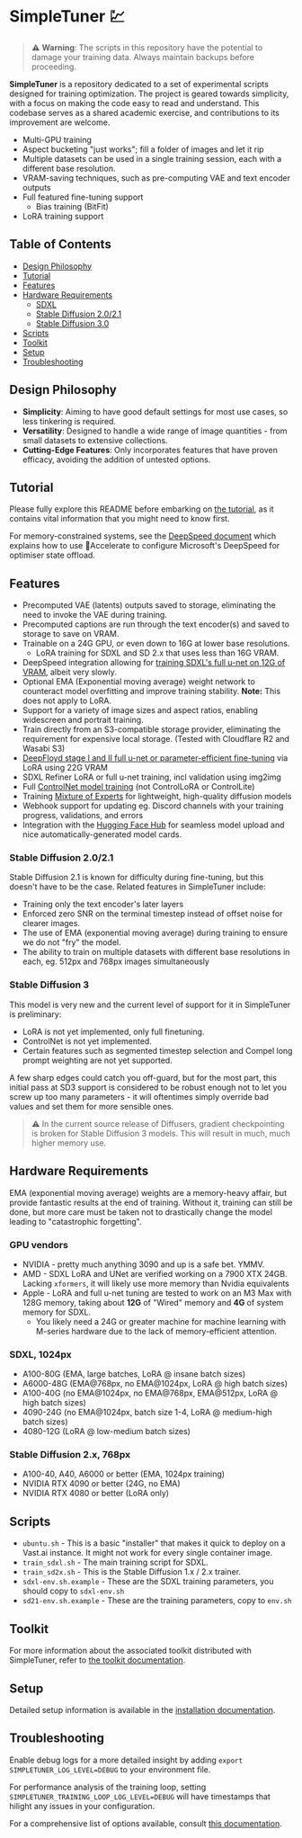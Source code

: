 # SimpleTuner 💹

> ⚠️ **Warning**: The scripts in this repository have the potential to damage your training data. Always maintain backups before proceeding.

**SimpleTuner** is a repository dedicated to a set of experimental scripts designed for training optimization. The project is geared towards simplicity, with a focus on making the code easy to read and understand. This codebase serves as a shared academic exercise, and contributions to its improvement are welcome.

* Multi-GPU training
* Aspect bucketing "just works"; fill a folder of images and let it rip
* Multiple datasets can be used in a single training session, each with a different base resolution.
* VRAM-saving techniques, such as pre-computing VAE and text encoder outputs
* Full featured fine-tuning support
  * Bias training (BitFit)
* LoRA training support

## Table of Contents

- [Design Philosophy](#design-philosophy)
- [Tutorial](#tutorial)
- [Features](#features)
- [Hardware Requirements](#hardware-requirements)
  - [SDXL](#sdxl)
  - [Stable Diffusion 2.0/2.1](#stable-diffusion-2x)
  - [Stable Diffusion 3.0](#stable-diffusion-3)
- [Scripts](#scripts)
- [Toolkit](#toolkit)
- [Setup](#setup)
- [Troubleshooting](#troubleshooting)

## Design Philosophy

- **Simplicity**: Aiming to have good default settings for most use cases, so less tinkering is required.
- **Versatility**: Designed to handle a wide range of image quantities - from small datasets to extensive collections.
- **Cutting-Edge Features**: Only incorporates features that have proven efficacy, avoiding the addition of untested options.

## Tutorial

Please fully explore this README before embarking on [the tutorial](/TUTORIAL.md), as it contains vital information that you might need to know first.

For memory-constrained systems, see the [DeepSpeed document](/documentation/DEEPSPEED.md) which explains how to use 🤗Accelerate to configure Microsoft's DeepSpeed for optimiser state offload.

## Features

- Precomputed VAE (latents) outputs saved to storage, eliminating the need to invoke the VAE during training.
- Precomputed captions are run through the text encoder(s) and saved to storage to save on VRAM.
- Trainable on a 24G GPU, or even down to 16G at lower base resolutions.
  - LoRA training for SDXL and SD 2.x that uses less than 16G VRAM.
- DeepSpeed integration allowing for [training SDXL's full u-net on 12G of VRAM](/documentation/DEEPSPEED.md), albeit very slowly.
- Optional EMA (Exponential moving average) weight network to counteract model overfitting and improve training stability. **Note:** This does not apply to LoRA.
- Support for a variety of image sizes and aspect ratios, enabling widescreen and portrait training.
- Train directly from an S3-compatible storage provider, eliminating the requirement for expensive local storage. (Tested with Cloudflare R2 and Wasabi S3)
- [DeepFloyd stage I and II full u-net or parameter-efficient fine-tuning](/documentation/DEEPFLOYD.md) via LoRA using 22G VRAM
- SDXL Refiner LoRA or full u-net training, incl validation using img2img
- Full [ControlNet model training](/documentation/CONTROLNET.md) (not ControlLoRA or ControlLite)
- Training [Mixture of Experts](/documentation/MIXTURE_OF_EXPERTS.md) for lightweight, high-quality diffusion models
- Webhook support for updating eg. Discord channels with your training progress, validations, and errors
- Integration with the [Hugging Face Hub](https://huggingface.co) for seamless model upload and nice automatically-generated model cards.

### Stable Diffusion 2.0/2.1

Stable Diffusion 2.1 is known for difficulty during fine-tuning, but this doesn't have to be the case. Related features in SimpleTuner include:

- Training only the text encoder's later layers
- Enforced zero SNR on the terminal timestep instead of offset noise for clearer images.
- The use of EMA (exponential moving average) during training to ensure we do not "fry" the model.
- The ability to train on multiple datasets with different base resolutions in each, eg. 512px and 768px images simultaneously

### Stable Diffusion 3

This model is very new and the current level of support for it in SimpleTuner is preliminary:

- LoRA is not yet implemented, only full finetuning.
- ControlNet is not yet implemented.
- Certain features such as segmented timestep selection and Compel long prompt weighting are not yet supported.

A few sharp edges could catch you off-guard, but for the most part, this initial pass at SD3 support is considered to be robust enough not to let you screw up too many parameters - it will oftentimes simply override bad values and set them for more sensible ones.

> ⚠️ In the current source release of Diffusers, gradient checkpointing is broken for Stable Diffusion 3 models. This will result in much, much higher memory use.

## Hardware Requirements

EMA (exponential moving average) weights are a memory-heavy affair, but provide fantastic results at the end of training. Without it, training can still be done, but more care must be taken not to drastically change the model leading to "catastrophic forgetting".

### GPU vendors

* NVIDIA - pretty much anything 3090 and up is a safe bet. YMMV.
* AMD - SDXL LoRA and UNet are verified working on a 7900 XTX 24GB. Lacking `xformers`, it will likely use more memory than Nvidia equivalents
* Apple - LoRA and full u-net tuning are tested to work on an M3 Max with 128G memory, taking about **12G** of "Wired" memory and **4G** of system memory for SDXL.
  * You likely need a 24G or greater machine for machine learning with M-series hardware due to the lack of memory-efficient attention.

### SDXL, 1024px

* A100-80G (EMA, large batches, LoRA @ insane batch sizes)
* A6000-48G (EMA@768px, no EMA@1024px, LoRA @ high batch sizes)
* A100-40G (no EMA@1024px, no EMA@768px, EMA@512px, LoRA @ high batch sizes)
* 4090-24G (no EMA@1024px, batch size 1-4, LoRA @ medium-high batch sizes)
* 4080-12G (LoRA @ low-medium batch sizes)

### Stable Diffusion 2.x, 768px

* A100-40, A40, A6000 or better (EMA, 1024px training)
* NVIDIA RTX 4090 or better (24G, no EMA)
* NVIDIA RTX 4080 or better (LoRA only)

## Scripts

* `ubuntu.sh` - This is a basic "installer" that makes it quick to deploy on a Vast.ai instance. It might not work for every single container image.
* `train_sdxl.sh` - The main training script for SDXL.
* `train_sd2x.sh` - This is the Stable Diffusion 1.x / 2.x trainer.
* `sdxl-env.sh.example` - These are the SDXL training parameters, you should copy to `sdxl-env.sh`
* `sd21-env.sh.example` - These are the training parameters, copy to `env.sh`

## Toolkit

For more information about the associated toolkit distributed with SimpleTuner, refer to [the toolkit documentation](/toolkit/README.md).

## Setup

Detailed setup information is available in the [installation documentation](/INSTALL.md).

## Troubleshooting

Enable debug logs for a more detailed insight by adding `export SIMPLETUNER_LOG_LEVEL=DEBUG` to your environment file.

For performance analysis of the training loop, setting `SIMPLETUNER_TRAINING_LOOP_LOG_LEVEL=DEBUG` will have timestamps that hilight any issues in your configuration.

For a comprehensive list of options available, consult [this documentation](/OPTIONS.md).
